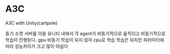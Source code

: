 # A3C
A3C with Unity(cartpole)

동기 소캣 서버를 이용 유니티 내에서 각 agent가 비동기적으로 움직이고 비동기적으로 학습이 진행된다.
gpu 비동기 학습이 되지 않아 cpu로 학습
학습은 되지만 파라미터에 따라 성능차이가 크고 많이 아쉽다
